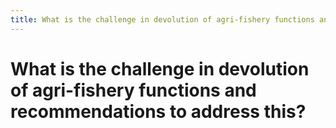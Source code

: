 ```yaml
---
title: What is the challenge in devolution of agri-fishery functions and recommendations to address this?
---
```


# What is the challenge in devolution of agri-fishery functions and recommendations to address this?
